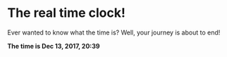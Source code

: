 # The real time clock!

Ever wanted to know what the time is? Well, your journey is about to end!

**The time is Dec 13, 2017, 20:39**